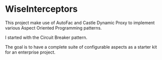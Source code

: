 # WiseInterceptors

This project make use of AutoFac and Castle Dynamic Proxy to implement various Aspect Oriented Programming patterns.

I started with the Circuit Breaker pattern.

The goal is to have a complete suite of configurable aspects as a starter kit for an enterprise project.
